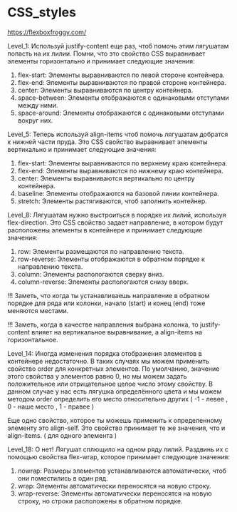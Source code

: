 # CSS_styles
https://flexboxfroggy.com/


Level_1:
Используй justify-content еще раз, чтоб помочь этим лягушатам попасть на их лилии. Помни, что это свойство CSS выравнивает элементы горизонтально и принимает следующие значения:
  1. flex-start: Элементы выравниваются по левой стороне контейнера.  
  2. flex-end: Элементы выравниваются по правой стороне контейнера.
  3. center: Элементы выравниваются по центру контейнера.
  4. space-between: Элементы отображаются с одинаковыми отступами между ними.
  5. space-around: Элементы отображаются с одинаковыми отступами вокруг них.
  
Level_5:
Теперь используй align-items чтоб помочь лягушатам добратся к нижней части пруда. Это CSS свойство выравнивает элементы вертикально и принимает следующие значения:
  1. flex-start: Элементы выравниваются по верхнему краю контейнера.
  2. flex-end: Элементы выравниваются по нижнему краю контейнера.
  3. center: Элементы выравниваются вертикально по центру контейнера.
  4. baseline: Элементы отображаются на базовой линии контейнера.
  5. stretch: Элементы растягиваются, чтоб заполнить контейнер.

Level_8:
Лягушатам нужно выстроиться в порядке их лилий, используя flex-direction. Это CSS свойство задает направление, в котором будут расположены элементы в контейнере и принимает следующие значения:
  1. row: Элементы размещаются по направлению текста.
  2. row-reverse: Элементы отображаются в обратном порядке к направлению текста.
  3. column: Элементы распологаются сверху вниз.
  4. column-reverse: Элементы распологаются снизу вверх.

!!! Заметь, что когда ты устанавливаешь направление в обратном порядке для ряда или колонки, начало (start) и конец (end) тоже меняются местами.

!!! Заметь, когда в качестве направления выбрана колонка, то justify-content влияет на вертикальное выравнивание, а align-items на горизонтальное.

Level_14:
Иногда изменения порядка отображения элементов в контейнере недостаточно. В таких случаях мы можем применить свойство order для конкретных элементов. По умолчанию, значение этого свойства у элементов равно 0, но мы можем задать положительное или отрицательное целое число этому свойству.
В данном случае у нас есть лягушка определённого цвета и мы можем методом order определить его место относительно других ( -1 - левее , 0 - наше место , 1 - правее )

Еще одно свойство, которое ты можешь применить к определенному элементу это align-self. Это свойство принимает те же значения, что и align-items. ( для одного элемента ) 

Level_18:
О нет! Лягушат сплющило на одном ряду лилий. Раздвинь их с помощью свойства flex-wrap, которое принимает следующие значения:
  1. nowrap: Размеры элементов устанавливаются автоматически, чтоб они поместились в один ряд.
  2. wrap: Элементы автоматически переносятся на новую строку.
  3. wrap-reverse: Элементы автоматически переносятся на новую строку, но строки расположены в обратном порядке.
